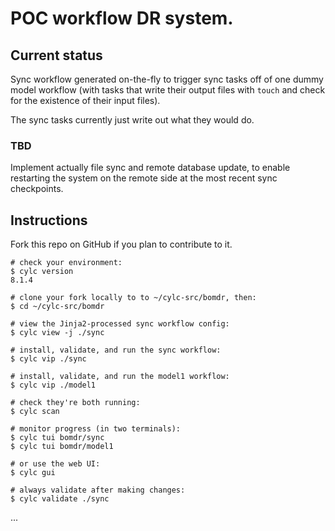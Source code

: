 # POC workflow DR system.

## Current status

Sync workflow generated on-the-fly to trigger sync tasks off of one dummy model
workflow (with tasks that write their output files with `touch` and check for
the existence of their input files).

The sync tasks currently just write out what they would do.

### TBD

Implement actually file sync and remote database update, to enable restarting
the system on the remote side at the most recent sync checkpoints.

## Instructions

Fork this repo on GitHub if you plan to contribute to it.

```
# check your environment:
$ cylc version
8.1.4

# clone your fork locally to to ~/cylc-src/bomdr, then:
$ cd ~/cylc-src/bomdr

# view the Jinja2-processed sync workflow config:
$ cylc view -j ./sync

# install, validate, and run the sync workflow:
$ cylc vip ./sync

# install, validate, and run the model1 workflow:
$ cylc vip ./model1

# check they're both running:
$ cylc scan

# monitor progress (in two terminals):
$ cylc tui bomdr/sync
$ cylc tui bomdr/model1

# or use the web UI:
$ cylc gui

# always validate after making changes:
$ cylc validate ./sync
```

...
